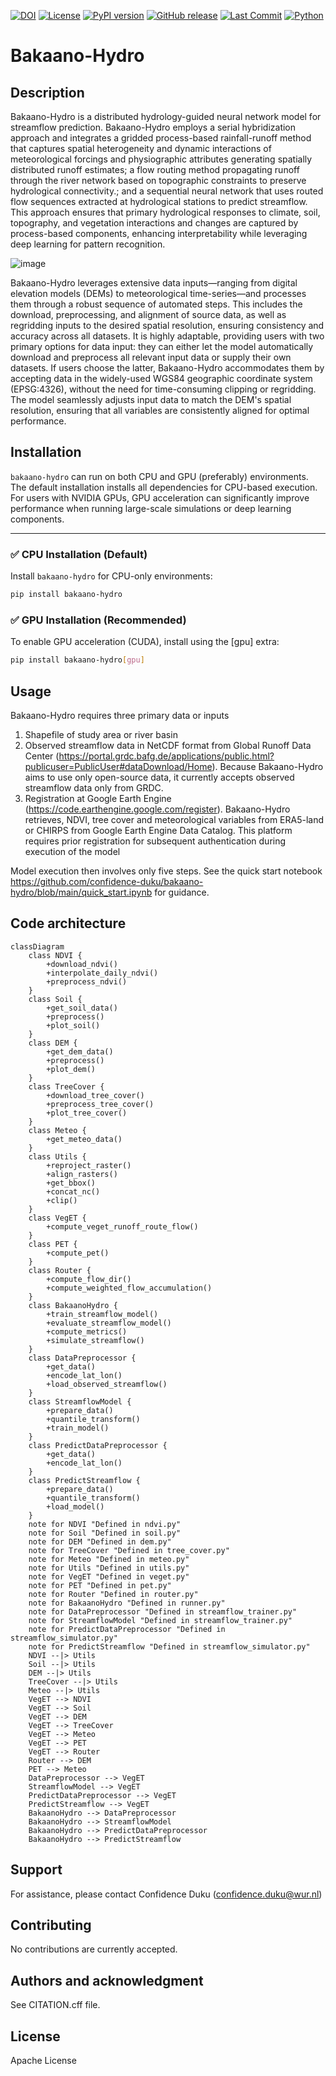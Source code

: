 [![DOI](https://zenodo.org/badge/923830097.svg)](https://doi.org/10.5281/zenodo.15227201) [![License](https://img.shields.io/github/license/confidence-duku/bakaano-hydro.svg)](https://github.com/confidence-duku/bakaano-hydro/blob/main/LICENSE) [![PyPI version](https://badge.fury.io/py/bakaano-hydro.svg)](https://pypi.org/project/bakaano-hydro/)
 [![GitHub release](https://img.shields.io/github/v/release/confidence-duku/bakaano-hydro.svg)](https://github.com/confidence-duku/bakaano-hydro/releases) [![Last Commit](https://img.shields.io/github/last-commit/confidence-duku/bakaano-hydro.svg)](https://github.com/confidence-duku/bakaano-hydro/commits/main) [![Python](https://img.shields.io/badge/python-3.8+-blue.svg)](https://www.python.org/)



# Bakaano-Hydro

## Description
Bakaano-Hydro is a distributed hydrology-guided neural network model for streamflow prediction. Bakaano-Hydro employs a serial hybridization approach and integrates a gridded process-based rainfall-runoff method that captures spatial heterogeneity and dynamic interactions of meteorological forcings and physiographic attributes generating spatially distributed runoff estimates; a flow routing method propagating runoff through the river network based on topographic constraints to preserve hydrological connectivity.; and a sequential neural network that uses routed flow sequences extracted at hydrological stations to predict streamflow. This approach ensures that primary hydrological responses to climate, soil, topography, and vegetation interactions and changes are captured by process-based components, enhancing interpretability while leveraging deep learning for pattern recognition. 

![image](https://github.com/user-attachments/assets/8cc1a447-c625-4278-924c-1697e6d10fbf)

Bakaano-Hydro leverages extensive data inputs—ranging from digital elevation models (DEMs) to meteorological time-series—and processes them through a robust sequence of automated steps. This includes the download, preprocessing, and alignment of source data, as well as regridding inputs to the desired spatial resolution, ensuring consistency and accuracy across all datasets.
It is highly adaptable, providing users with two primary options for data input: they can either let the model automatically download and preprocess all relevant input data or supply their own datasets. If users choose the latter, Bakaano-Hydro accommodates them by accepting data in the widely-used WGS84 geographic coordinate system (EPSG:4326), without the need for time-consuming clipping or regridding. The model seamlessly adjusts input data to match the DEM's spatial resolution, ensuring that all variables are consistently aligned for optimal performance.

## Installation

`bakaano-hydro` can run on both CPU and GPU (preferably) environments. The default installation installs all dependencies for CPU-based execution. For users with NVIDIA GPUs, GPU acceleration can significantly improve performance when running large-scale simulations or deep learning components.

---

### ✅ CPU Installation (Default)

Install `bakaano-hydro` for CPU-only environments:

```bash
pip install bakaano-hydro
```

### ✅ GPU Installation (Recommended)
To enable GPU acceleration (CUDA), install using the [gpu] extra: 

```bash
pip install bakaano-hydro[gpu]
```

## Usage

Bakaano-Hydro requires three primary data or inputs
1. Shapefile of study area or river basin
2. Observed streamflow data in NetCDF format from Global Runoff Data Center (https://portal.grdc.bafg.de/applications/public.html?publicuser=PublicUser#dataDownload/Home). Because Bakaano-Hydro aims to use only open-source data, it currently accepts observed streamflow data only from GRDC. 
3. Registration at Google Earth Engine (https://code.earthengine.google.com/register). Bakaano-Hydro retrieves, NDVI, tree cover and meteorological variables from ERA5-land or CHIRPS from Google Earth Engine Data Catalog. This platform requires prior registration for subsequent authentication during execution of the model

Model execution then involves only five steps. See the quick start notebook https://github.com/confidence-duku/bakaano-hydro/blob/main/quick_start.ipynb for guidance.


## Code architecture

```mermaid
classDiagram
    class NDVI {
	    +download_ndvi()
        +interpolate_daily_ndvi()
	    +preprocess_ndvi()
    }
    class Soil {
	    +get_soil_data()
	    +preprocess()
        +plot_soil()
    }
    class DEM {
	    +get_dem_data()
	    +preprocess()
        +plot_dem()
    }
    class TreeCover {
	    +download_tree_cover()
	    +preprocess_tree_cover()
        +plot_tree_cover()
    }
    class Meteo {
	    +get_meteo_data()
    }
    class Utils {
	    +reproject_raster()
        +align_rasters()
        +get_bbox()
        +concat_nc()
        +clip()
    }
    class VegET {
	    +compute_veget_runoff_route_flow()
    }
    class PET {
	    +compute_pet()
    }
    class Router {
	    +compute_flow_dir()
        +compute_weighted_flow_accumulation()
    }
    class BakaanoHydro {
	    +train_streamflow_model()
	    +evaluate_streamflow_model()
        +compute_metrics()
        +simulate_streamflow()
    }
    class DataPreprocessor {
	    +get_data()
        +encode_lat_lon()
        +load_observed_streamflow()
    }
    class StreamflowModel {
        +prepare_data()
        +quantile_transform()
	    +train_model()
    }
    class PredictDataPreprocessor {
	    +get_data()
        +encode_lat_lon()
    }
    class PredictStreamflow {
	    +prepare_data()
        +quantile_transform()
        +load_model()
    }
	note for NDVI "Defined in ndvi.py"
	note for Soil "Defined in soil.py"
	note for DEM "Defined in dem.py"
	note for TreeCover "Defined in tree_cover.py"
	note for Meteo "Defined in meteo.py"
	note for Utils "Defined in utils.py"
	note for VegET "Defined in veget.py"
	note for PET "Defined in pet.py"
	note for Router "Defined in router.py"
	note for BakaanoHydro "Defined in runner.py"
	note for DataPreprocessor "Defined in streamflow_trainer.py"
	note for StreamflowModel "Defined in streamflow_trainer.py"
    note for PredictDataPreprocessor "Defined in streamflow_simulator.py"
	note for PredictStreamflow "Defined in streamflow_simulator.py"
    NDVI --|> Utils
    Soil --|> Utils
    DEM --|> Utils
    TreeCover --|> Utils
    Meteo --|> Utils
    VegET --> NDVI
    VegET --> Soil
    VegET --> DEM
    VegET --> TreeCover
    VegET --> Meteo
    VegET --> PET
    VegET --> Router
    Router --> DEM
    PET --> Meteo
    DataPreprocessor --> VegET
    StreamflowModel --> VegET
    PredictDataPreprocessor --> VegET
    PredictStreamflow --> VegET
    BakaanoHydro --> DataPreprocessor
    BakaanoHydro --> StreamflowModel
    BakaanoHydro --> PredictDataPreprocessor
    BakaanoHydro --> PredictStreamflow
```

## Support
For assistance, please contact Confidence Duku (confidence.duku@wur.nl)

## Contributing
No contributions are currently accepted.

## Authors and acknowledgment
See CITATION.cff file.

## License
Apache License
